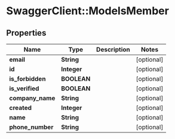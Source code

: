 # SwaggerClient::ModelsMember

## Properties
Name | Type | Description | Notes
------------ | ------------- | ------------- | -------------
**email** | **String** |  | [optional] 
**id** | **Integer** |  | [optional] 
**is_forbidden** | **BOOLEAN** |  | [optional] 
**is_verified** | **BOOLEAN** |  | [optional] 
**company_name** | **String** |  | [optional] 
**created** | **Integer** |  | [optional] 
**name** | **String** |  | [optional] 
**phone_number** | **String** |  | [optional] 


